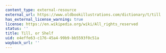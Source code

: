 ```yaml
---
content_type: external-resource
external_url: https://www.oldbookillustrations.com/dictionary/t/till
has_external_license_warning: true
license: https://en.wikipedia.org/wiki/All_rights_reserved
status: ''
title: Till, or Shelf
uid: e4effe63-c176-45a4-99b9-bb5593f0c51a
wayback_url: ''
---
```

